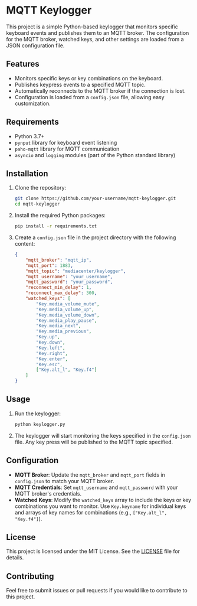 # MQTT Keylogger

This project is a simple Python-based keylogger that monitors specific keyboard events and publishes them to an MQTT broker. The configuration for the MQTT broker, watched keys, and other settings are loaded from a JSON configuration file.

## Features

- Monitors specific keys or key combinations on the keyboard.
- Publishes keypress events to a specified MQTT topic.
- Automatically reconnects to the MQTT broker if the connection is lost.
- Configuration is loaded from a `config.json` file, allowing easy customization.

## Requirements

- Python 3.7+
- `pynput` library for keyboard event listening
- `paho-mqtt` library for MQTT communication
- `asyncio` and `logging` modules (part of the Python standard library)

## Installation

1. Clone the repository:
    ```bash
    git clone https://github.com/your-username/mqtt-keylogger.git
    cd mqtt-keylogger
    ```

2. Install the required Python packages:
    ```bash
    pip install -r requirements.txt
    ```

3. Create a `config.json` file in the project directory with the following content:
    ```json
    {
        "mqtt_broker": "mqtt_ip",
        "mqtt_port": 1883,
        "mqtt_topic": "mediacenter/keylogger",
        "mqtt_username": "your_username",
        "mqtt_password": "your_password",
        "reconnect_min_delay": 1,
        "reconnect_max_delay": 300,
        "watched_keys": [
            "Key.media_volume_mute",
            "Key.media_volume_up",
            "Key.media_volume_down",
            "Key.media_play_pause",
            "Key.media_next",
            "Key.media_previous",
            "Key.up",
            "Key.down",
            "Key.left",
            "Key.right",
            "Key.enter",
            "Key.esc",
            ["Key.alt_l", "Key.f4"]
        ]
    }
    ```

## Usage

1. Run the keylogger:
    ```bash
    python keylogger.py
    ```

2. The keylogger will start monitoring the keys specified in the `config.json` file. Any key press will be published to the MQTT topic specified.

## Configuration

- **MQTT Broker**: Update the `mqtt_broker` and `mqtt_port` fields in `config.json` to match your MQTT broker.
- **MQTT Credentials**: Set `mqtt_username` and `mqtt_password` with your MQTT broker's credentials.
- **Watched Keys**: Modify the `watched_keys` array to include the keys or key combinations you want to monitor. Use `Key.keyname` for individual keys and arrays of key names for combinations (e.g., `["Key.alt_l", "Key.f4"]`).

## License

This project is licensed under the MIT License. See the [LICENSE](LICENSE) file for details.

## Contributing

Feel free to submit issues or pull requests if you would like to contribute to this project.

